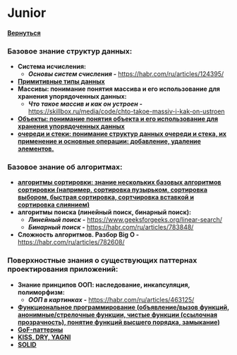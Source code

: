 # Junior

#### [Вернуться](../CS.md)

### Базовое знание структур данных:

- **Система исчисления:**
  - **_Основы систем счисления -_** https://habr.com/ru/articles/124395/
- [**Примитивные типы данных**](https://github.com/Max-Starling/Notes/blob/master/DataTypes.md)
- **Массивы: понимание понятия массива и его использование для хранения упорядоченных данных:**
  - **_Что такое массив и как он устроен -_** https://skillbox.ru/media/code/chto-takoe-massiv-i-kak-on-ustroen
- [**Объекты: понимание понятия объекта и его использование для хранения упорядоченных данных**](https://karmazzin.gitbook.io/eloquentjavascript_ru/chapter4#obekty)
- [**очереди и стеки: понимание структур данных очереди и стека, их применение и основные операции: добавление, удаление элементов.**](https://tproger.ru/translations/stacks-and-queues-for-beginners)

### Базовое знание об алгоритмах:

- [**алгоритмы сортировки: знание нескольких базовых алгоритмов сортировки (например, сортировка пузырьком, сортировка выбором, быстрая сортировка, сортчировка вставкой и сортировка слиянием)**](https://habr.com/ru/articles/335920/)
- **алгоритмы поиска (линейный поиск, бинарный поиск):**
  - **_Линейный поиск -_** https://www.geeksforgeeks.org/linear-search/
  - **_Бинарный поиск -_** https://habr.com/ru/articles/783848/
- **Сложность алгоритмов. Разбор Big O -** https://habr.com/ru/articles/782608/

### Поверхностные знания о существующих паттернах проектирования приложений:

- **Знание принципов ООП: наследование, инкапсуляция, полиморфизм:**
  - **_ООП в картинках -_** https://habr.com/ru/articles/463125/
- [**Функциональное программирование (объявление/вызов функций, анонимные/стрелочные функции, чистые функции (ссылочная прозрачность), понятие функций высшего порядка, замыкание)**](https://doka.guide/tools/fp/)
- [**GoF-паттерны**](https://habr.com/ru/companies/vk/articles/325492/)
- [**KISS, DRY, YAGNI**](https://habr.com/ru/post/144611/)
- [**SOLID**](https://solidbook.vercel.app/)
